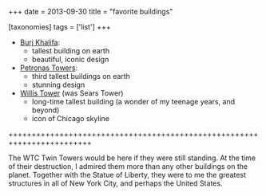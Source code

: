 +++
date = 2013-09-30
title = "favorite buildings"

[taxonomies]
tags = ['list']
+++

-   [Burj Khalifa][]:
    -   tallest building on earth
    -   beautiful, iconic design
-   [Petronas Towers][]:
    -   third tallest buildings on earth
    -   stunning design
-   [Willis Tower] (was Sears Tower)
    -   long-time tallest building (a wonder of my teenage years, and
        beyond)
    -   icon of Chicago skyline

++++++++++++++++++++++++++++++++++++++++++++++++++++++++++++++++++++++++

The WTC Twin Towers would be here if they were still standing. At the
time of their destruction, I admired them more than any other buildings
on the planet. Together with the Statue of Liberty, they were to me the
greatest structures in all of New York City, and perhaps the United
States.

  [Burj Khalifa]: http://en.wikipedia.org/wiki/Burj_Khalifa
  [Petronas Towers]: http://en.wikipedia.org/wiki/Petronas_Towers
  [Willis Tower]: http://en.wikipedia.org/wiki/Willis_Tower
